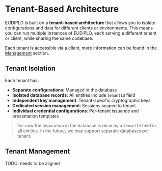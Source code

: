 # Tenant-Based Architecture

EUDIPLO is built on a **tenant-based architecture** that allows you to isolate
configurations and data for different clients or environments. This means you
can run multiple instances of EUDIPLO, each serving a different tenant or
client, while sharing the same codebase.

Each tenant is accessible via a client, more information can be found in the
[Management](../getting-started/management.md) section.

## Tenant Isolation

Each tenant has:

- **Separate configurations**: Managed in the database
- **Isolated database records**: All entities include `tenantId` field
- **Independent key management**: Tenant-specific cryptographic keys
- **Dedicated session management**: Sessions scoped to tenant
- **Individual credential configurations**: Per-tenant issuance and presentation
  templates

> For now the separation in the database is done by a `tenantId` field in all
> entities. In the future, we may support separate databases per tenant.

## Tenant Management

TODO: needs to be aligned
